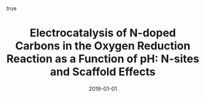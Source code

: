 ---
id: behanElectrocatalysisNdopedCarbons2019
title: 'Electrocatalysis of N-doped Carbons in the Oxygen Reduction Reaction as a
  Function of pH: N-sites and Scaffold Effects'
date: '2019-01-01'
authors:
- Behan, James A. and Iannaci, Alessandro and Domínguez, Carlota and Stamatin, Serban
  N. and Hoque, Md Khairul and Vasconcelos, Joana M. and Perova, Tatiana S. and Colavita,
  Paula E.
doi: 10.1016/j.carbon.2019.03.052
publication: 'In: *Carbon* 148'
publication_types:
- '1'
selected: false
tags: []
projects: []
math: true
url_external: '"https://doi.org/10.1016/j.carbon.2019.03.052"'
external: true

---